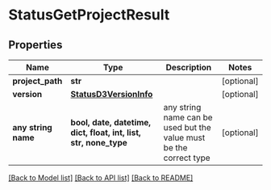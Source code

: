 # StatusGetProjectResult


## Properties
Name | Type | Description | Notes
------------ | ------------- | ------------- | -------------
**project_path** | **str** |  | [optional] 
**version** | [**StatusD3VersionInfo**](StatusD3VersionInfo.md) |  | [optional] 
**any string name** | **bool, date, datetime, dict, float, int, list, str, none_type** | any string name can be used but the value must be the correct type | [optional]

[[Back to Model list]](../README.md#documentation-for-models) [[Back to API list]](../README.md#documentation-for-api-endpoints) [[Back to README]](../README.md)


